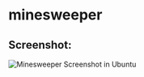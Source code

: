 # minesweeper

Screenshot:
-------------
![Minesweeper Screenshot in Ubuntu](https://i.imgur.com/0gBQdVP.png)
